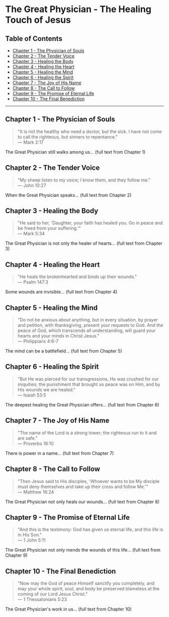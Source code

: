 # The Great Physician - The Healing Touch of Jesus

## Table of Contents
- [Chapter 1 - The Physician of Souls](#chapter-1---the-physician-of-souls)
- [Chapter 2 - The Tender Voice](#chapter-2---the-tender-voice)
- [Chapter 3 - Healing the Body](#chapter-3---healing-the-body)
- [Chapter 4 - Healing the Heart](#chapter-4---healing-the-heart)
- [Chapter 5 - Healing the Mind](#chapter-5---healing-the-mind)
- [Chapter 6 - Healing the Spirit](#chapter-6---healing-the-spirit)
- [Chapter 7 - The Joy of His Name](#chapter-7---the-joy-of-his-name)
- [Chapter 8 - The Call to Follow](#chapter-8---the-call-to-follow)
- [Chapter 9 - The Promise of Eternal Life](#chapter-9---the-promise-of-eternal-life)
- [Chapter 10 - The Final Benediction](#chapter-10---the-final-benediction)

---
## Chapter 1 - The Physician of Souls

> "It is not the healthy who need a doctor, but the sick. I have not come to call the righteous, but sinners to repentance."  
> — Mark 2:17

The Great Physician still walks among us... (full text from Chapter 1)

## Chapter 2 - The Tender Voice

> "My sheep listen to my voice; I know them, and they follow me."  
> — John 10:27

When the Great Physician speaks... (full text from Chapter 2)

## Chapter 3 - Healing the Body

> "He said to her, 'Daughter, your faith has healed you. Go in peace and be freed from your suffering.'"  
> — Mark 5:34

The Great Physician is not only the healer of hearts... (full text from Chapter 3)

## Chapter 4 - Healing the Heart

> "He heals the brokenhearted and binds up their wounds."  
> — Psalm 147:3

Some wounds are invisible... (full text from Chapter 4)

## Chapter 5 - Healing the Mind

> "Do not be anxious about anything, but in every situation, by prayer and petition, with thanksgiving, present your requests to God. And the peace of God, which transcends all understanding, will guard your hearts and your minds in Christ Jesus."  
> — Philippians 4:6-7

The mind can be a battlefield... (full text from Chapter 5)

## Chapter 6 - Healing the Spirit

> "But He was pierced for our transgressions, He was crushed for our iniquities; the punishment that brought us peace was on Him, and by His wounds we are healed."  
> — Isaiah 53:5

The deepest healing the Great Physician offers... (full text from Chapter 6)

## Chapter 7 - The Joy of His Name

> "The name of the Lord is a strong tower; the righteous run to it and are safe."  
> — Proverbs 18:10

There is power in a name... (full text from Chapter 7)

## Chapter 8 - The Call to Follow

> "Then Jesus said to His disciples, 'Whoever wants to be My disciple must deny themselves and take up their cross and follow Me.'"  
> — Matthew 16:24

The Great Physician not only heals our wounds... (full text from Chapter 8)

## Chapter 9 - The Promise of Eternal Life

> "And this is the testimony: God has given us eternal life, and this life is in His Son."  
> — 1 John 5:11

The Great Physician not only mends the wounds of this life... (full text from Chapter 9)

## Chapter 10 - The Final Benediction

> "Now may the God of peace Himself sanctify you completely, and may your whole spirit, soul, and body be preserved blameless at the coming of our Lord Jesus Christ."  
> — 1 Thessalonians 5:23

The Great Physician's work in us... (full text from Chapter 10)